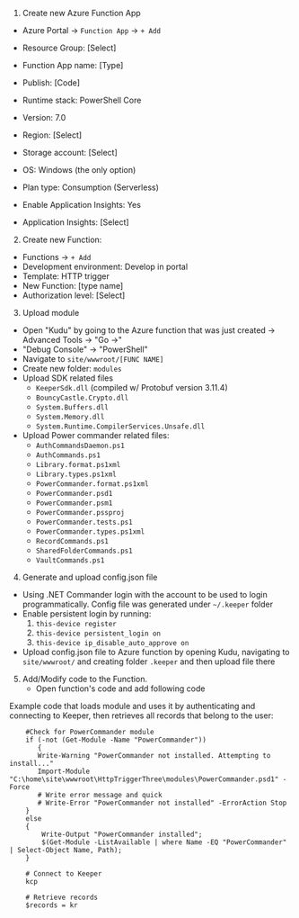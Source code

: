 
1. Create new Azure Function App

- Azure Portal -> `Function App` -> `+ Add`
  

- Resource Group: [Select]
- Function App name: [Type]
- Publish: [Code]
- Runtime stack: PowerShell Core
- Version: 7.0
- Region: [Select]
  

- Storage account: [Select]
- OS: Windows (the only option)
- Plan type: Consumption (Serverless)
  

- Enable Application Insights: Yes
- Application Insights: [Select]
   
2. Create new Function:

- Functions -> `+ Add`
- Development environment: Develop in portal
- Template: HTTP trigger
- New Function: [type name]
- Authorization level: [Select]
   
3. Upload module

- Open "Kudu" by going to the Azure function that was just created -> Advanced Tools -> "Go ->"
- "Debug Console" -> "PowerShell"
- Navigate to `site/wwwroot/[FUNC NAME]`
- Create new folder: `modules`
- Upload SDK related files
    - `KeeperSdk.dll` (compiled w/ Protobuf version 3.11.4)
    - `BouncyCastle.Crypto.dll`
    - `System.Buffers.dll`
    - `System.Memory.dll`
    - `System.Runtime.CompilerServices.Unsafe.dll`
- Upload Power commander related files:
    - `AuthCommandsDaemon.ps1`
    - `AuthCommands.ps1`
    - `Library.format.ps1xml`
    - `Library.types.ps1xml`
    - `PowerCommander.format.ps1xml`
    - `PowerCommander.psd1`
    - `PowerCommander.psm1`
    - `PowerCommander.pssproj`
    - `PowerCommander.tests.ps1`
    - `PowerCommander.types.ps1xml`
    - `RecordCommands.ps1`
    - `SharedFolderCommands.ps1`
    - `VaultCommands.ps1`
   
4. Generate and upload config.json file
  - Using .NET Commander login with the account to be used to login programmatically. Config file was generated under `~/.keeper` folder 
  - Enable persistent login by running:
    1. `this-device register`
    2. `this-device persistent_login on`
    3. `this-device ip_disable_auto_approve on`
  - Upload config.json file to Azure function by opening Kudu, navigating to `site/wwwroot/` and creating folder `.keeper` and then upload file there
   
5. Add/Modify code to the Function.
   - Open function's code and add following code

Example code that loads module and uses it by authenticating and connecting to Keeper, then retrieves all records that belong to the user:
```
    #Check for PowerCommander module
    if (-not (Get-Module -Name "PowerCommander"))
       {
       Write-Warning "PowerCommander not installed. Attempting to install..."
       Import-Module "C:\home\site\wwwroot\HttpTriggerThree\modules\PowerCommander.psd1" -Force
       # Write error message and quick
       # Write-Error "PowerCommander not installed" -ErrorAction Stop
    }
    else
    {
        Write-Output "PowerCommander installed";
        $(Get-Module -ListAvailable | where Name -EQ "PowerCommander" | Select-Object Name, Path);
    }
    
    # Connect to Keeper
    kcp
    
    # Retrieve records
    $records = kr
```